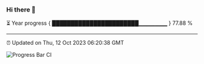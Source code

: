 ### Hi there 👋

⏳ Year progress { ███████████████████████▁▁▁▁▁▁▁ } 77.88 %

---

⏰ Updated on Thu, 12 Oct 2023 06:20:38 GMT

![Progress Bar CI](https://github.com/liununu/liununu/workflows/Progress%20Bar%20CI/badge.svg)
